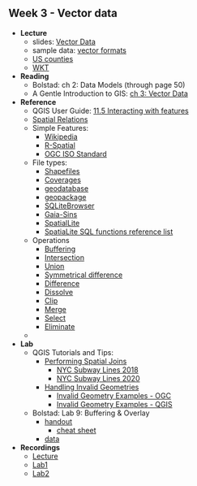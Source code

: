 ## Week 3 - Vector data

- **Lecture**
    - slides: [Vector Data](ESM263_Week3.pdf)
    - sample data: [vector formats](vector_formats.zip)
    - [US counties](https://ucsb.box.com/s/mcvv57kgjo0rsu6af11sdksi179m3q1m)
    - [WKT](https://ucsb.box.com/s/o2rr1ao241qzn8ywqtcq85la3ig28wlv)
- **Reading**
    - Bolstad: ch 2: Data Models (through page 50)
    - A Gentle Introduction to GIS: [ch 3: Vector Data](https://docs.qgis.org/3.22/en/docs/gentle_gis_introduction/vector_data.html)
- **Reference**
    - QGIS User Guide: [11.5 Interacting with features](https://docs.qgis.org/3.22/en/docs/user_manual/introduction/general_tools.html#interacting-with-features)
    - [Spatial Relations](https://en.wikipedia.org/wiki/Spatial_relation)
    - Simple Features:
        - [Wikipedia](https://en.wikipedia.org/wiki/Simple_Features)
        - [R-Spatial](https://r-spatial.github.io/sf/articles/sf1.html)
        - [OGC ISO Standard](https://www.ogc.org/standards/sfa)
    - File types:
        - [Shapefiles](https://en.wikipedia.org/wiki/Shapefile)
        - [Coverages](https://desktop.arcgis.com/en/arcmap/latest/manage-data/coverages/what-is-a-coverage.htm)
        - [geodatabase](https://desktop.arcgis.com/en/arcmap/latest/manage-data/geodatabases/what-is-a-geodatabase.htm)
        - [geopackage](https://www.geopackage.org/)
        - [SQLiteBrowser](https://sqlitebrowser.org/)
        - [Gaia-Sins](https://www.gaia-gis.it/gaia-sins/)
        - [SpatialLite](https://www.gaia-gis.it/fossil/libspatialite/index)
        - [SpatiaLite SQL functions reference list](https://www.gaia-gis.it/gaia-sins/spatialite-sql-5.0.1.html)
    - Operations
        - [Buffering](https://docs.qgis.org/3.22/en/docs/user_manual/processing_algs/qgis/vectorgeometry.html#buffer)
        - [Intersection](https://docs.qgis.org/3.22/en/docs/user_manual/processing_algs/qgis/vectoroverlay.html#intersection)
        - [Union](https://docs.qgis.org/3.22/en/docs/user_manual/processing_algs/qgis/vectoroverlay.html#union)
        - [Symmetrical difference](https://docs.qgis.org/3.22/en/docs/user_manual/processing_algs/qgis/vectoroverlay.html#symmetrical-difference)
        - [Difference](https://docs.qgis.org/3.22/en/docs/user_manual/processing_algs/qgis/vectoroverlay.html#difference)
        - [Dissolve](https://docs.qgis.org/3.22/en/docs/user_manual/processing_algs/qgis/vectorgeometry.html#dissolve)
        - [Clip](https://docs.qgis.org/3.22/en/docs/user_manual/processing_algs/qgis/vectoroverlay.html#clip)
        - [Merge](https://docs.qgis.org/3.22/en/docs/user_manual/processing_algs/qgis/vectorgeneral.html#merge-vector-layers)
        - [Select](https://docs.qgis.org/3.22/en/docs/user_manual/processing_algs/qgis/vectorselection.html#select-by-expression)
        - [Eliminate](https://docs.qgis.org/3.22/en/docs/user_manual/processing_algs/qgis/vectorgeometry.html#eliminate-selected-polygons)
    - 
- **Lab**
    - QGIS Tutorials and Tips: 
        - [Performing Spatial Joins](https://www.qgistutorials.com/en/docs/3/performing_spatial_joins.html)
            - [NYC Subway Lines 2018](https://ucsb.box.com/s/d4k2ln8ds6nqur3w2q8n2nyjx4cwa7ca)
            - [NYC Subway Lines 2020](https://ucsb.box.com/s/rz6k5ofc123xwlp1svl66n48by10zpyd)
        - [Handling Invalid Geometries](https://www.qgistutorials.com/en/docs/3/handling_invalid_geometries.html)
            - [Invalid Geometry Examples - OGC](https://community.safe.com/s/article/invalid-ogc-geometry-examples)
            - [Invalid Geometry Examples - QGIS](https://docs.qgis.org/3.22/en/docs/user_manual/processing_algs/qgis/vectorgeometry.html#types-of-error-messages-and-their-meanings)
    - Bolstad: Lab 9: Buffering & Overlay
        - [handout](Bolstad_L9/Bolstad_L9.pdf)
          - [cheat sheet](Bolstad_L9/cheat_sheet.md)
        - [data](Bolstad_L9/Bolstad_L9.zip)
- **Recordings**
    - [Lecture](https://ucsb.box.com/s/t65xmrtvzhfjrovw87yotrmojfmlv49j)
    - [Lab1](https://ucsb.box.com/s/t0d71h59gxep6vgl1pfojdwozcg0qm1e)
    - [Lab2](https://ucsb.box.com/s/zn58p8hxessna1itaxc8pwrxfiubno07)
